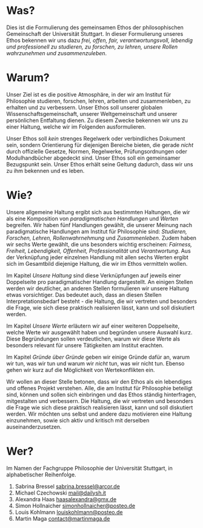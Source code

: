# Was?
Dies ist die Formulierung des gemeinsamen Ethos der philosophischen Gemeinschaft der Universität Stuttgart. In dieser Formulierung unseres Ethos bekennen wir uns dazu *frei, offen, fair, verantwortungsvoll, lebendig und professionell zu studieren, zu forschen, zu lehren, unsere Rollen wahrzunehmen und zusammenzuleben*.

# Warum?
Unser Ziel ist es die positive Atmosphäre, in der wir am Institut für Philosophie studieren, forschen, lehren, arbeiten und zusammenleben, zu erhalten und zu verbessern. Unser Ethos soll unserer globalen Wissenschaftsgemeinschaft, unserer Weltgemeinschaft und unserer persönlichen Entfaltung dienen. Zu diesem Zwecke bekennen wir uns zu einer Haltung, welche wir im Folgenden ausformulieren.

Unser Ethos soll *kein* strenges Regelwerk oder verbindliches Dokument sein, sondern Orientierung für diejenigen Bereiche bieten, die gerade *nicht* durch offizielle Gesetze, Normen, Regelwerke, Prüfungsordnungen oder Modulhandbücher abgedeckt sind.
Unser Ethos soll ein gemeinsamer Bezugspunkt sein.
Unser Ethos erhält seine Geltung dadurch, dass wir uns zu ihm bekennen und es leben.

# Wie?
Unsere allgemeine Haltung ergibt sich aus bestimmten Haltungen, die wir als eine Komposition von *paradigmatischen Handlungen* und *Werten* begreifen.
Wir haben fünf Handlungen gewählt, die unserer Meinung nach paradigmatische Handlungen am Institut für Philosophie sind:
*Studieren, Forschen, Lehren, Rollenwahrnehmung* und *Zusammenleben*.
Zudem haben wir sechs Werte gewählt, die uns besonders wichtig erscheinen:
*Fairness, Freiheit, Lebendigkeit, Offenheit, Professionalität* und *Verantwortung*.
Aus der Verknüpfung jeder einzelnen Handlung mit allen sechs Werten ergibt sich im Gesamtbild diejenige Haltung, die wir im Ethos vermitteln wollen.

Im Kapitel *Unsere Haltung* sind diese Verknüpfungen auf jeweils einer Doppelseite pro paradigmatischer Handlung dargestellt.
An einigen Stellen werden wir deutlicher, an anderen Stellen formulieren wir unsere Haltung etwas vorsichtiger.
Das bedeutet auch, dass an diesen Stellen Interpretationsbedarf besteht - die Haltung, die wir vertreten und besonders die Frage, wie sich diese praktisch realisieren lässt, kann und soll diskutiert werden.

Im Kapitel *Unsere Werte* erläutern wir auf einer weiteren Doppelseite, welche Werte wir ausgewählt haben und begründen unsere Auswahl kurz.
Diese Begründungen sollen verdeutlichen, warum wir diese Werte als besonders relevant für unsere Tätigkeiten am Institut erachten.

Im Kapitel *Gründe über Gründe* geben wir einige Gründe dafür an, warum wir tun, was wir tun und warum wir *nicht* tun, was wir nicht tun.
Ebenso gehen wir kurz auf die Möglichkeit von Wertekonflikten ein.

Wir wollen an dieser Stelle betonen, dass wir den Ethos als ein lebendiges und offenes Projekt verstehen.
Alle, die am Institut für Philosophie beteiligt sind, können und sollen sich einbringen und das Ethos ständig hinterfragen, mitgestalten und verbessern.
Die Haltung, die wir vertreten und besonders die Frage wie sich diese praktisch realisieren lässt, kann und soll diskutiert werden.
Wir möchten uns selbst und andere dazu motivieren eine Haltung einzunehmen, sowie sich aktiv und kritisch mit derselben auseinanderzusetzen.

# Wer?
Im Namen der Fachgruppe Philosophie der Universität Stuttgart, in alphabetischer Reihenfolge.

1. Sabrina Bressel <sabrina.bressel@arcor.de>
2. Michael Czechowski <mail@dailysh.it>
3. Alexandra Haas <haasalexandra@gmx.de>
4. Simon Hollnaicher <simonhollnaicher@posteo.de>
5. Louis Kohlmann <louiskohlmann@posteo.de>
6. Martin Maga <contact@martinmaga.de>
